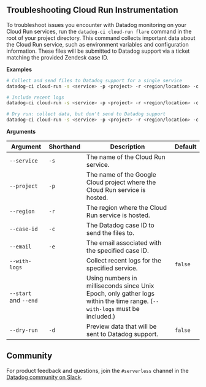 ## Troubleshooting Cloud Run Instrumentation

To troubleshoot issues you encounter with Datadog monitoring on your Cloud Run services, run the `datadog-ci cloud-run flare` command in the root of your project directory. This command collects important data about the Cloud Run service, such as environment variables and configuration information. These files will be submitted to Datadog support via a ticket matching the provided Zendesk case ID.

**Examples**
```bash
# Collect and send files to Datadog support for a single service
datadog-ci cloud-run -s <service> -p <project> -r <region/location> -c <case-id> -e <email-on-case-id>

# Include recent logs
datadog-ci cloud-run -s <service> -p <project> -r <region/location> -c <case-id> -e <email-on-case-id> --with-logs

# Dry run: collect data, but don't send to Datadog support
datadog-ci cloud-run -s <service> -p <project> -r <region/location> -c <case-id> -e <email-on-case-id> --with-logs --dry-run
```

**Arguments**

| Argument              | Shorthand | Description                                                                                                               | Default |
|-----------------------|-----------|---------------------------------------------------------------------------------------------------------------------------|---------|
| `--service`           | `-s`      | The name of the Cloud Run service.                                                                                        |         |
| `--project`           | `-p`      | The name of the Google Cloud project where the Cloud Run service is hosted.                                               |         |
| `--region`            | `-r`      | The region where the Cloud Run service is hosted.                                                                         |         |
| `--case-id`           | `-c`      | The Datadog case ID to send the files to.                                                                                 |         |
| `--email`             | `-e`      | The email associated with the specified case ID.                                                                          |         |
| `--with-logs`         |           | Collect recent logs for the specified service.                                                                            | `false` |
| `--start` and `--end` |           | Using numbers in milliseconds since Unix Epoch, only gather logs within the time range. (`--with-logs` must be included.) |         |
| `--dry-run`           | `-d`      | Preview data that will be sent to Datadog support.                                                                        | `false` |


## Community

For product feedback and questions, join the `#serverless` channel in the [Datadog community on Slack](https://chat.datadoghq.com/).

[1]: https://cloud.google.com/sdk/gcloud/reference/auth/login
[2]: https://github.com/DataDog/datadog-ci
[3]: https://docs.datadoghq.com/serverless/google_cloud_run
[4]: https://docs.datadoghq.com/account_management/api-app-keys/#api-keys

